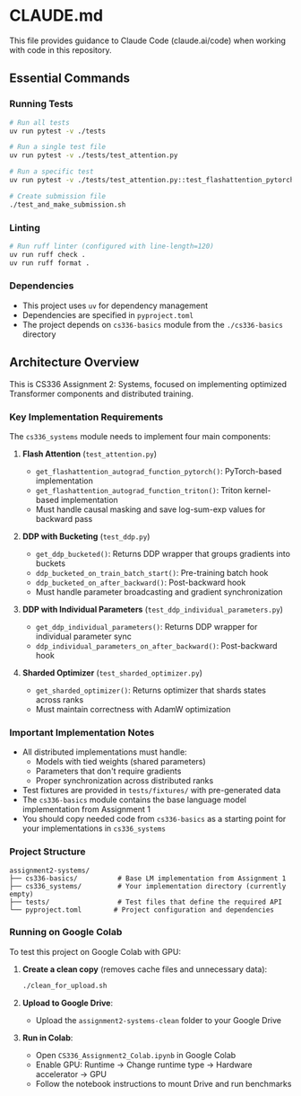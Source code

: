 # CLAUDE.md

This file provides guidance to Claude Code (claude.ai/code) when working with code in this repository.

## Essential Commands

### Running Tests
```bash
# Run all tests
uv run pytest -v ./tests

# Run a single test file
uv run pytest -v ./tests/test_attention.py

# Run a specific test
uv run pytest -v ./tests/test_attention.py::test_flashattention_pytorch

# Create submission file
./test_and_make_submission.sh
```

### Linting
```bash
# Run ruff linter (configured with line-length=120)
uv run ruff check .
uv run ruff format .
```

### Dependencies
- This project uses `uv` for dependency management
- Dependencies are specified in `pyproject.toml`
- The project depends on `cs336-basics` module from the `./cs336-basics` directory

## Architecture Overview

This is CS336 Assignment 2: Systems, focused on implementing optimized Transformer components and distributed training.

### Key Implementation Requirements

The `cs336_systems` module needs to implement four main components:

1. **Flash Attention** (`test_attention.py`)
   - `get_flashattention_autograd_function_pytorch()`: PyTorch-based implementation
   - `get_flashattention_autograd_function_triton()`: Triton kernel-based implementation
   - Must handle causal masking and save log-sum-exp values for backward pass

2. **DDP with Bucketing** (`test_ddp.py`)
   - `get_ddp_bucketed()`: Returns DDP wrapper that groups gradients into buckets
   - `ddp_bucketed_on_train_batch_start()`: Pre-training batch hook
   - `ddp_bucketed_on_after_backward()`: Post-backward hook
   - Must handle parameter broadcasting and gradient synchronization

3. **DDP with Individual Parameters** (`test_ddp_individual_parameters.py`)
   - `get_ddp_individual_parameters()`: Returns DDP wrapper for individual parameter sync
   - `ddp_individual_parameters_on_after_backward()`: Post-backward hook

4. **Sharded Optimizer** (`test_sharded_optimizer.py`)
   - `get_sharded_optimizer()`: Returns optimizer that shards states across ranks
   - Must maintain correctness with AdamW optimization

### Important Implementation Notes

- All distributed implementations must handle:
  - Models with tied weights (shared parameters)
  - Parameters that don't require gradients
  - Proper synchronization across distributed ranks
- Test fixtures are provided in `tests/fixtures/` with pre-generated data
- The `cs336-basics` module contains the base language model implementation from Assignment 1
- You should copy needed code from `cs336-basics` as a starting point for your implementations in `cs336_systems`

### Project Structure

```
assignment2-systems/
├── cs336-basics/          # Base LM implementation from Assignment 1
├── cs336_systems/         # Your implementation directory (currently empty)
├── tests/                 # Test files that define the required API
└── pyproject.toml        # Project configuration and dependencies
```

### Running on Google Colab

To test this project on Google Colab with GPU:

1. **Create a clean copy** (removes cache files and unnecessary data):
   ```bash
   ./clean_for_upload.sh
   ```

2. **Upload to Google Drive**:
   - Upload the `assignment2-systems-clean` folder to your Google Drive

3. **Run in Colab**:
   - Open `CS336_Assignment2_Colab.ipynb` in Google Colab
   - Enable GPU: Runtime → Change runtime type → Hardware accelerator → GPU
   - Follow the notebook instructions to mount Drive and run benchmarks